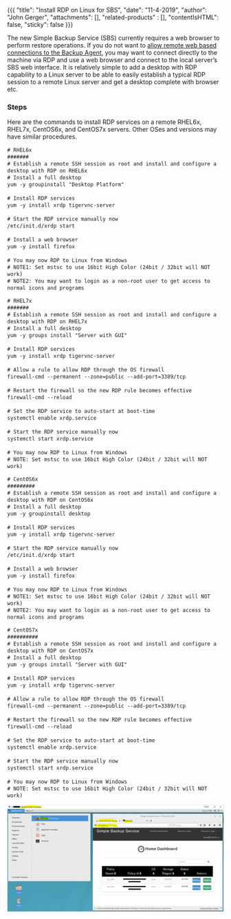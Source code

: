{{{
  "title": "Install RDP on Linux for SBS",
  "date": "11-4-2019",
  "author":  "John Gerger",
  "attachments": [],
  "related-products" : [],
  "contentIsHTML": false,
  "sticky": false
}}}

The new Simple Backup Service (SBS) currently requires a web browser to perform restore operations. If you do not want to [allow remote web based connections to the Backup Agent](sbs-agent-security.md), you may want to connect directly to the machine via RDP and use a web browser and connect to the local server’s SBS web interface. It is relatively simple to add a desktop with RDP capability to a Linux server to be able to easily establish a typical RDP session to a remote Linux server and get a desktop complete with browser etc.

### Steps  
Here are the commands to install RDP services on a remote RHEL6x, RHEL7x, CentOS6x, and CentOS7x servers.
Other OSes and versions may have similar procedures.
```
# RHEL6x
#######
# Establish a remote SSH session as root and install and configure a desktop with RDP on RHEL6x
# Install a full desktop
yum -y groupinstall "Desktop Platform"

# Install RDP services
yum -y install xrdp tigervnc-server

# Start the RDP service manually now
/etc/init.d/xrdp start

# Install a web browser
yum -y install firefox

# You may now RDP to Linux from Windows
# NOTE1: Set mstsc to use 16bit High Color (24bit / 32bit will NOT work)
# NOTE2: You may want to login as a non-root user to get access to normal icons and programs
```
```
# RHEL7x
#######
# Establish a remote SSH session as root and install and configure a desktop with RDP on RHEL7x
# Install a full desktop
yum -y groups install "Server with GUI"

# Install RDP services
yum -y install xrdp tigervnc-server

# Allow a rule to allow RDP through the OS firewall
firewall-cmd --permanent --zone=public --add-port=3389/tcp

# Restart the firewall so the new RDP rule becomes effective
firewall-cmd --reload

# Set the RDP service to auto-start at boot-time
systemctl enable xrdp.service

# Start the RDP service manually now
systemctl start xrdp.service

# You may now RDP to Linux from Windows
# NOTE: Set mstsc to use 16bit High Color (24bit / 32bit will NOT work)
```
```
# CentOS6x
#########
# Establish a remote SSH session as root and install and configure a desktop with RDP on CentOS6x
# Install a full desktop
yum -y groupinstall desktop

# Install RDP services
yum -y install xrdp tigervnc-server

# Start the RDP service manually now
/etc/init.d/xrdp start

# Install a web browser
yum -y install firefox

# You may now RDP to Linux from Windows
# NOTE1: Set mstsc to use 16bit High Color (24bit / 32bit will NOT work)
# NOTE2: You may want to login as a non-root user to get access to normal icons and programs
```
```
# CentOS7x
##########
# Establish a remote SSH session as root and install and configure a desktop with RDP on CentOS7x
# Install a full desktop
yum -y groups install "Server with GUI"

# Install RDP services
yum -y install xrdp tigervnc-server

# Allow a rule to allow RDP through the OS firewall
firewall-cmd --permanent --zone=public --add-port=3389/tcp

# Restart the firewall so the new RDP rule becomes effective
firewall-cmd --reload

# Set the RDP service to auto-start at boot-time
systemctl enable xrdp.service

# Start the RDP service manually now
systemctl start xrdp.service

# You may now RDP to Linux from Windows
# NOTE: Set mstsc to use 16bit High Color (24bit / 32bit will NOT work)
```

![](../images/backup/rdp/RHEL7x_RDP_SBS_example.png)

